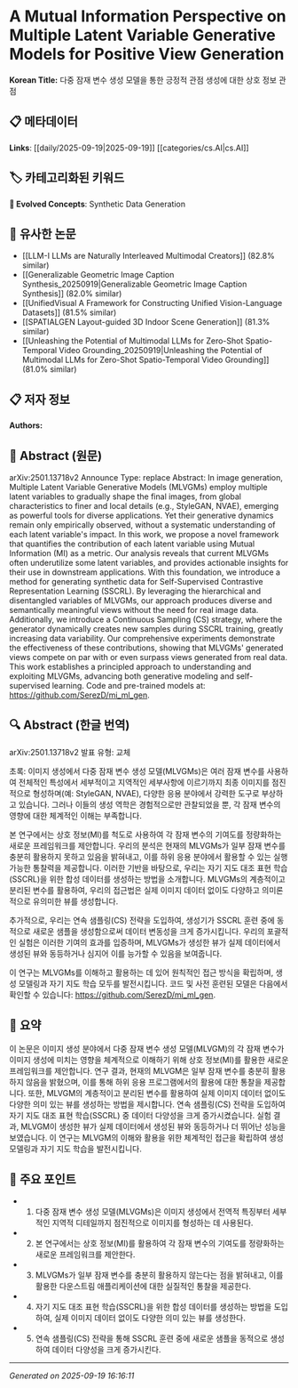 
# A Mutual Information Perspective on Multiple Latent Variable Generative Models for Positive View Generation

**Korean Title:** 다중 잠재 변수 생성 모델을 통한 긍정적 관점 생성에 대한 상호 정보 관점

## 📋 메타데이터

**Links**: [[daily/2025-09-19|2025-09-19]] [[categories/cs.AI|cs.AI]]

## 🏷️ 카테고리화된 키워드
**🚀 Evolved Concepts**: Synthetic Data Generation

## 🔗 유사한 논문
- [[LLM-I LLMs are Naturally Interleaved Multimodal Creators]] (82.8% similar)
- [[Generalizable Geometric Image Caption Synthesis_20250919|Generalizable Geometric Image Caption Synthesis]] (82.0% similar)
- [[UnifiedVisual A Framework for Constructing Unified Vision-Language Datasets]] (81.5% similar)
- [[SPATIALGEN Layout-guided 3D Indoor Scene Generation]] (81.3% similar)
- [[Unleashing the Potential of Multimodal LLMs for Zero-Shot Spatio-Temporal Video Grounding_20250919|Unleashing the Potential of Multimodal LLMs for Zero-Shot Spatio-Temporal Video Grounding]] (81.0% similar)

## 📋 저자 정보

**Authors:** 

## 📄 Abstract (원문)

arXiv:2501.13718v2 Announce Type: replace 
Abstract: In image generation, Multiple Latent Variable Generative Models (MLVGMs) employ multiple latent variables to gradually shape the final images, from global characteristics to finer and local details (e.g., StyleGAN, NVAE), emerging as powerful tools for diverse applications. Yet their generative dynamics remain only empirically observed, without a systematic understanding of each latent variable's impact.
  In this work, we propose a novel framework that quantifies the contribution of each latent variable using Mutual Information (MI) as a metric. Our analysis reveals that current MLVGMs often underutilize some latent variables, and provides actionable insights for their use in downstream applications. With this foundation, we introduce a method for generating synthetic data for Self-Supervised Contrastive Representation Learning (SSCRL). By leveraging the hierarchical and disentangled variables of MLVGMs, our approach produces diverse and semantically meaningful views without the need for real image data.
  Additionally, we introduce a Continuous Sampling (CS) strategy, where the generator dynamically creates new samples during SSCRL training, greatly increasing data variability. Our comprehensive experiments demonstrate the effectiveness of these contributions, showing that MLVGMs' generated views compete on par with or even surpass views generated from real data.
  This work establishes a principled approach to understanding and exploiting MLVGMs, advancing both generative modeling and self-supervised learning. Code and pre-trained models at: https://github.com/SerezD/mi_ml_gen.

## 🔍 Abstract (한글 번역)

arXiv:2501.13718v2 발표 유형: 교체

초록: 이미지 생성에서 다중 잠재 변수 생성 모델(MLVGMs)은 여러 잠재 변수를 사용하여 전체적인 특성에서 세부적이고 지역적인 세부사항에 이르기까지 최종 이미지를 점진적으로 형성하며(예: StyleGAN, NVAE), 다양한 응용 분야에서 강력한 도구로 부상하고 있습니다. 그러나 이들의 생성 역학은 경험적으로만 관찰되었을 뿐, 각 잠재 변수의 영향에 대한 체계적인 이해는 부족합니다.

본 연구에서는 상호 정보(MI)를 척도로 사용하여 각 잠재 변수의 기여도를 정량화하는 새로운 프레임워크를 제안합니다. 우리의 분석은 현재의 MLVGMs가 일부 잠재 변수를 충분히 활용하지 못하고 있음을 밝혀내고, 이를 하위 응용 분야에서 활용할 수 있는 실행 가능한 통찰력을 제공합니다. 이러한 기반을 바탕으로, 우리는 자기 지도 대조 표현 학습(SSCRL)을 위한 합성 데이터를 생성하는 방법을 소개합니다. MLVGMs의 계층적이고 분리된 변수를 활용하여, 우리의 접근법은 실제 이미지 데이터 없이도 다양하고 의미론적으로 유의미한 뷰를 생성합니다.

추가적으로, 우리는 연속 샘플링(CS) 전략을 도입하여, 생성기가 SSCRL 훈련 중에 동적으로 새로운 샘플을 생성함으로써 데이터 변동성을 크게 증가시킵니다. 우리의 포괄적인 실험은 이러한 기여의 효과를 입증하며, MLVGMs가 생성한 뷰가 실제 데이터에서 생성된 뷰와 동등하거나 심지어 이를 능가할 수 있음을 보여줍니다.

이 연구는 MLVGMs를 이해하고 활용하는 데 있어 원칙적인 접근 방식을 확립하며, 생성 모델링과 자기 지도 학습 모두를 발전시킵니다. 코드 및 사전 훈련된 모델은 다음에서 확인할 수 있습니다: https://github.com/SerezD/mi_ml_gen.

## 📝 요약

이 논문은 이미지 생성 분야에서 다중 잠재 변수 생성 모델(MLVGM)의 각 잠재 변수가 이미지 생성에 미치는 영향을 체계적으로 이해하기 위해 상호 정보(MI)를 활용한 새로운 프레임워크를 제안합니다. 연구 결과, 현재의 MLVGM은 일부 잠재 변수를 충분히 활용하지 않음을 밝혔으며, 이를 통해 하위 응용 프로그램에서의 활용에 대한 통찰을 제공합니다. 또한, MLVGM의 계층적이고 분리된 변수를 활용하여 실제 이미지 데이터 없이도 다양한 의미 있는 뷰를 생성하는 방법을 제시합니다. 연속 샘플링(CS) 전략을 도입하여 자기 지도 대조 표현 학습(SSCRL) 중 데이터 다양성을 크게 증가시켰습니다. 실험 결과, MLVGM이 생성한 뷰가 실제 데이터에서 생성된 뷰와 동등하거나 더 뛰어난 성능을 보였습니다. 이 연구는 MLVGM의 이해와 활용을 위한 체계적인 접근을 확립하여 생성 모델링과 자기 지도 학습을 발전시킵니다.

## 🎯 주요 포인트

- 1. 다중 잠재 변수 생성 모델(MLVGMs)은 이미지 생성에서 전역적 특징부터 세부적인 지역적 디테일까지 점진적으로 이미지를 형성하는 데 사용된다.

- 2. 본 연구에서는 상호 정보(MI)를 활용하여 각 잠재 변수의 기여도를 정량화하는 새로운 프레임워크를 제안한다.

- 3. MLVGMs가 일부 잠재 변수를 충분히 활용하지 않는다는 점을 밝혀내고, 이를 활용한 다운스트림 애플리케이션에 대한 실질적인 통찰을 제공한다.

- 4. 자기 지도 대조 표현 학습(SSCRL)을 위한 합성 데이터를 생성하는 방법을 도입하여, 실제 이미지 데이터 없이도 다양한 의미 있는 뷰를 생성한다.

- 5. 연속 샘플링(CS) 전략을 통해 SSCRL 훈련 중에 새로운 샘플을 동적으로 생성하여 데이터 다양성을 크게 증가시킨다.

---

*Generated on 2025-09-19 16:16:11*